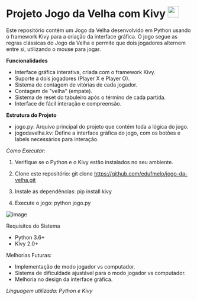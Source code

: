 # Projeto Jogo da Velha com Kivy <img width = "30" height = "30" src="https://cdn.jsdelivr.net/gh/devicons/devicon@latest/icons/python/python-original.svg" />

Este repositório contém um Jogo da Velha desenvolvido em Python usando o framework Kivy para a criação da interface gráfica. O jogo segue as regras clássicas do Jogo da Velha e permite que dois jogadores alternem entre si, utilizando o mouse para jogar.

**Funcionalidades**
- Interface gráfica interativa, criada com o framework Kivy.
- Suporte a dois jogadores (Player X e Player O).
- Sistema de contagem de vitórias de cada jogador.
- Contagem de "velha" (empate).
- Sistema de reset do tabuleiro após o término de cada partida.
- Interface de fácil interação e compreensão.


**Estrutura do Projeto**
- jogo.py: Arquivo principal do projeto que contém toda a lógica do jogo.
- jogodavelha.kv: Define a interface gráfica do jogo, com os botões e labels necessários para interação.

*Como Executar:*

1. Verifique se o Python e o Kivy estão instalados no seu ambiente.

2. Clone este repositório:
git clone https://github.com/edufmelo/jogo-da-velha.git

3. Instale as dependências:
pip install kivy

4. Execute o jogo:
python jogo.py

![image](https://github.com/user-attachments/assets/cef4b486-0b19-4f94-b6a8-38700b32c58e)

Requisitos do Sistema
- Python 3.6+
- Kivy 2.0+

Melhorias Futuras:
- Implementação de modo jogador vs computador.
- Sistema de dificuldade ajustável para o modo jogador vs computador.
- Melhoria no design da interface gráfica.


*Linguagem utilizada: Python e Kivy*




